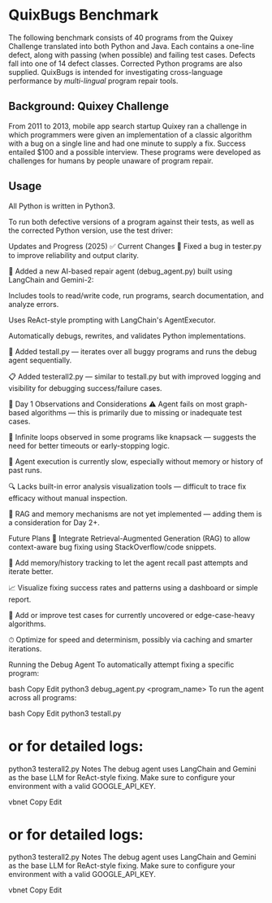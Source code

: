 # QuixBugs Benchmark

The following benchmark consists of 40 programs from the Quixey Challenge translated into both Python and Java. Each contains a one-line defect, along with passing (when possible) and failing test cases. Defects fall into one of 14 defect classes. Corrected Python programs are also supplied. QuixBugs is intended for investigating cross-language performance by _multi-lingual_ program repair tools.

## Background: Quixey Challenge
From 2011 to 2013, mobile app search startup Quixey ran a challenge in which programmers were given an implementation of a classic algorithm with a bug on a single line and had one minute to supply a fix. Success entailed $100 and a possible interview. These programs were developed as challenges for humans by people unaware of program repair.

## Usage

All Python is written in Python3.

To run both defective versions of a program against their tests, as well as the corrected Python version, use the test driver:

Updates and Progress (2025)
✅ Current Changes
🔧 Fixed a bug in tester.py to improve reliability and output clarity.

🧠 Added a new AI-based repair agent (debug_agent.py) built using LangChain and Gemini-2:

Includes tools to read/write code, run programs, search documentation, and analyze errors.

Uses ReAct-style prompting with LangChain's AgentExecutor.

Automatically debugs, rewrites, and validates Python implementations.

🔁 Added testall.py — iterates over all buggy programs and runs the debug agent sequentially.

📋 Added testerall2.py — similar to testall.py but with improved logging and visibility for debugging success/failure cases.

🧪 Day 1 Observations and Considerations
⚠️ Agent fails on most graph-based algorithms — this is primarily due to missing or inadequate test cases.

🔁 Infinite loops observed in some programs like knapsack — suggests the need for better timeouts or early-stopping logic.

🐢 Agent execution is currently slow, especially without memory or history of past runs.

🔍 Lacks built-in error analysis visualization tools — difficult to trace fix efficacy without manual inspection.

🧠 RAG and memory mechanisms are not yet implemented — adding them is a consideration for Day 2+.

Future Plans
🧠 Integrate Retrieval-Augmented Generation (RAG) to allow context-aware bug fixing using StackOverflow/code snippets.

🧠 Add memory/history tracking to let the agent recall past attempts and iterate better.

📈 Visualize fixing success rates and patterns using a dashboard or simple report.

🧪 Add or improve test cases for currently uncovered or edge-case-heavy algorithms.

⏱ Optimize for speed and determinism, possibly via caching and smarter iterations.

Running the Debug Agent
To automatically attempt fixing a specific program:

bash
Copy
Edit
python3 debug_agent.py <program_name>
To run the agent across all programs:

bash
Copy
Edit
python3 testall.py
# or for detailed logs:
python3 testerall2.py
Notes
The debug agent uses LangChain and Gemini as the base LLM for ReAct-style fixing. Make sure to configure your environment with a valid GOOGLE_API_KEY.

vbnet
Copy
Edit

# or for detailed logs:
python3 testerall2.py
Notes
The debug agent uses LangChain and Gemini as the base LLM for ReAct-style fixing. Make sure to configure your environment with a valid GOOGLE_API_KEY.

vbnet
Copy
Edit
